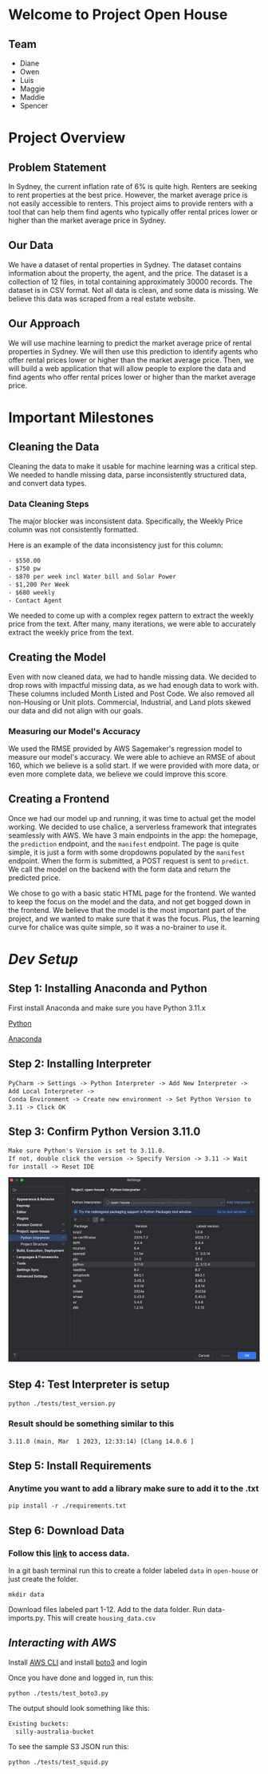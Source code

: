 # Welcome to Project Open House

## Team
- Diane
- Owen
- Luis
- Maggie
- Maddie
- Spencer

# Project Overview
## Problem Statement
In Sydney, the current inflation rate of 6% is quite high. Renters are seeking to rent properties at the best price. However, the market average price is not easily accessible to renters. This project aims to provide renters with a tool that can help them find agents who typically offer rental prices lower or higher than the market average price in Sydney.

## Our Data
We have a dataset of rental properties in Sydney. The dataset contains information about the property, the agent, and the price. The dataset is a collection of 12 files, in total containing approximately 30000 records. The dataset is in CSV format. Not all data is clean, and some data is missing. We believe this data was scraped from a real estate website.

## Our Approach
We will use machine learning to predict the market average price of rental properties in Sydney. We will then use this prediction to identify agents who offer rental prices lower or higher than the market average price. Then, we will build a web application that will allow people to explore the data and find agents who offer rental prices lower or higher than the market average price.

# Important Milestones
## Cleaning the Data
Cleaning the data to make it usable for machine learning was a critical step. We needed to handle missing data, parse inconsistently structured data, and convert data types. 

### Data Cleaning Steps
The major blocker was inconsistent data. Specifically, the Weekly Price column was not consistently formatted.

Here is an example of the data inconsistency just for this column:
```
- $550.00
- $750 pw
- $870 per week incl Water bill and Solar Power
- $1,200 Per Week
- $680 weekly
- Contact Agent
```

We needed to come up with a complex regex pattern to extract the weekly price from the text. After many, many iterations, we were able to accurately extract the weekly price from the text.

## Creating the Model
Even with now cleaned data, we had to handle missing data. We decided to drop rows with impactful missing data, as we had enough data to work with. These columns included Month Listed and Post Code. We also removed all non-Housing or Unit plots. Commercial, Industrial, and Land plots skewed our data and did not align with our goals. 

### Measuring our Model's Accuracy
We used the RMSE provided by AWS Sagemaker's regression model to measure our model's accuracy. We were able to achieve an RMSE of about 160, which we believe is a solid start. If we were provided with more data, or even more complete data, we believe we could improve this score.


## Creating a Frontend
Once we had our model up and running, it was time to actual get the model working. We decided to use chalice, a serverless framework that integrates seamlessly with AWS. We have 3 main endpoints in the app: the homepage, the `prediction` endpoint, and the `manifest` endpoint.
The page is quite simple, it is just a form with some dropdowns populated by the `manifest` endpoint. When the form is submitted, a POST request is sent to `predict`. We call the model on the backend with the form data and return the predicted price.

We chose to go with a basic static HTML page for the frontend. We wanted to keep the focus on the model and the data, and not get bogged down in the frontend. We believe that the model is the most important part of the project, and we wanted to make sure that it was the focus. Plus, the learning curve for chalice was quite simple, so it was a no-brainer to use it.
# _Dev Setup_

## Step 1: Installing Anaconda and Python
First install Anaconda and make sure you have Python 3.11.x

[Python](https://www.python.org/downloads/release/python-3110/)

[Anaconda](https://www.anaconda.com/download)
## Step 2: Installing Interpreter
```angular2html
PyCharm -> Settings -> Python Interpreter -> Add New Interpreter -> Add Local Interpreter -> 
Conda Environment -> Create new environment -> Set Python Version to 3.11 -> Click OK
```
## Step 3: Confirm Python Version 3.11.0
```angular2html
Make sure Python's Version is set to 3.11.0.
If not, double click the version -> Specify Version -> 3.11 -> Wait for install -> Reset IDE
```
![img.png](readme_imgs/img.png)

## Step 4: Test Interpreter is setup

```angular2html
python ./tests/test_version.py
```

### Result should be something similar to this
```angular2html
3.11.0 (main, Mar  1 2023, 12:33:14) [Clang 14.0.6 ]
```

## Step 5: Install Requirements
### Anytime you want to add a library make sure to add it to the .txt
```angular2html
pip install -r ./requirements.txt
```

## Step 6: Download Data
### Follow this [link](https://northeastern-my.sharepoint.com/:f:/r/personal/igortn_northeastern_edu/Documents/DoCs/UTS-Projects/Rental%20prediction?csf=1&web=1&e=IPnzKu) to access data.

In a git bash terminal run this to create a folder labeled `data` in `open-house` or just create the folder.

```angular2html
mkdir data
```

Download files labeled part 1-12. Add to the data folder.
Run data-imports.py. This will create `housing_data.csv`

## *Interacting with AWS*
Install [AWS CLI](https://aws.amazon.com/cli/) and install [boto3](https://pypi.org/project/boto3/) and login

Once you have done and logged in, run this:
```angular2html
python ./tests/test_boto3.py
```
The output should look something like this:
```angular2html
Existing buckets:
  silly-australia-bucket
```

To see the sample S3 JSON run this:
```angular2html
python ./tests/test_squid.py
```